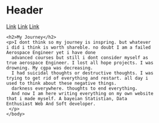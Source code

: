 
<!DOCTYPE html>
<html>
<head>
<title>CSS Website Layout</title>
<meta charset="utf-8">
<meta name="viewport" content="width=device-width, initial-scale=1">
<style>
* {
  box-sizing: border-box;
}

body {
  margin: 0;
}

/* Style the header */
.header {
  background-color: #f1f1f1;
  padding: 20px;
  text-align: center;
}

/* Style the top navigation bar */
.topnav {
  overflow: hidden;
  background-color: #333;
}

/* Style the topnav links */
.topnav a {
  float: left;
  display: block;
  color: #f2f2f2;
  text-align: center;
  padding: 14px 16px;
  text-decoration: none;
}

/* Change color on hover */
.topnav a:hover {
  background-color: #ddd;
  color: black;
}
</style>
</head>
    <body>
    	<div class="header">
  <h1>Header</h1>
</div>

<div class="topnav">
  <a href="#">Link</a>
  <a href="#">Link</a>
  <a href="#">Link</a>
</div>


    <h2>My Journey</h2>
    <p>I dont think so my journey is inspring. but whatever i did i think is worth shareble. no doubt I am a failed Aerospace Engineer yet i have done 
      advanced courses but still i dont consider myself as true aerospace Engineer. I lost all hope projects. I was drowning. My cgpa was decreasing. 
      I had suicidal thoughts or destructive thoughts. I was trying to get rid of everything and restart. all day i used to think about these negative things.
      darkness everywhere. thoughts to end everything.
      And now I am here writing everything on my own website that i made myself. A bayeian Statistian, Data Enthusiast Web And Soft developer.
     </p>
    </body>
  </html>

